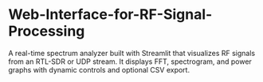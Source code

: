 # Web-Interface-for-RF-Signal-Processing
A real-time spectrum analyzer built with Streamlit that visualizes RF signals from an RTL-SDR or UDP stream. It displays FFT, spectrogram, and power graphs with dynamic controls and optional CSV export. 
